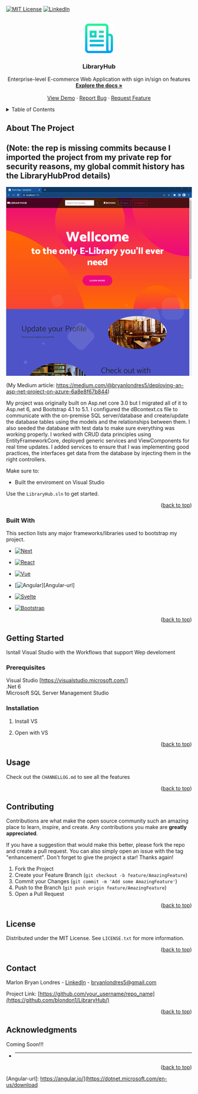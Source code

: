 <!-- Improved compatibility of back to top link: See: https://github.com/othneildrew/Best-README-Template/pull/73 -->
<a name="readme-top"></a>
<!--
*** Thanks for checking out the Best-README-Template. If you have a suggestion
*** that would make this better, please fork the repo and create a pull request
*** or simply open an issue with the tag "enhancement".
*** Don't forget to give the project a star!
*** Thanks again! Now go create something AMAZING! :D
-->



<!-- PROJECT SHIELDS -->
<!--
*** I'm using markdown "reference style" links for readability.
*** Reference links are enclosed in brackets [ ] instead of parentheses ( ).
*** See the bottom of this document for the declaration of the reference variables
*** for contributors-url, forks-url, etc. This is an optional, concise syntax you may use.
*** https://www.markdownguide.org/basic-syntax/#reference-style-links
-->

[![MIT License][license-shield]][license-url]
[![LinkedIn][linkedin-shield]][linkedin-url]



<!-- PROJECT LOGO -->
<br />
<div align="center">
  <a href="https://github.com/othneildrew/Best-README-Template">
    <img src="images/logo.png" alt="Logo" width="80" height="80">
  </a>

  <h3 align="center">LibraryHub</h3>

  <p align="center">
    Enterprise-level E-commerce Web Application with sign in/sign on features
    <br />
    <a href="https://github.com/blondon1/LibraryHub/edit/master"><strong>Explore the docs »</strong></a>
    <br />
    <br />
    <a href="https://libraryhub20230913093733.azurewebsites.net/">View Demo</a>
    ·
    <a href="https://github.com/blondon1/LibraryHub/issues">Report Bug</a>
    ·
    <a href="https://github.com/blondon1/LibraryHub/issues">Request Feature</a>
  </p>
</div>



<!-- TABLE OF CONTENTS -->
<details>
  <summary>Table of Contents</summary>
  <ol>
    <li>
      <a href="#about-the-project">About The Project</a>
      <ul>
        <li><a href="#built-with">Built With</a></li>
      </ul>
    </li>
    <li>
      <a href="#getting-started">Getting Started</a>
      <ul>
        <li><a href="#prerequisites">Prerequisites</a></li>
        <li><a href="#installation">Installation</a></li>
      </ul>
    </li>
    <li><a href="#usage">Usage</a></li>
    <li><a href="#roadmap">Roadmap</a></li>
    <li><a href="#contributing">Contributing</a></li>
    <li><a href="#license">License</a></li>
    <li><a href="#contact">Contact</a></li>
    <li><a href="#acknowledgments">Acknowledgments</a></li>
  </ol>
</details>



<!-- ABOUT THE PROJECT -->
## About The Project 
## (Note: the rep is missing commits because I imported the project from my private rep for security reasons, my global commit history has the LibraryHubProd details)
[![Product Name Screen Shot][product-screenshot]](https://example.com)

(My Medium article: https://medium.com/@bryanlondres5/deploying-an-asp-net-project-on-azure-6a8e8f67b844)

My project was originally built on Asp.net core 3.0 but I migrated all of it to Asp.net 6, and Bootstrap 4.1 to 5.1. I configured the dBcontext.cs file to communicate with the on-premise SQL server/database and create/update the database tables using the models and the relationships between them. I also seeded the database with test data to make sure everything was working properly. I worked with CRUD data principles using EntityFrameworkCore, deployed generic services and ViewComponents for real time updates. I added services to ensure that I was implementing good practices, the interfaces get data from the database by injecting them in the right controllers.

Make sure to:
* Built the enviroment on Visual Studio


Use the `LibraryHub.sln` to get started.

<p align="right">(<a href="#readme-top">back to top</a>)</p>



### Built With

This section lists any major frameworks/libraries used to bootstrap my project. 

* [![Next][Next.js]][Next-url]
* [![React][React.js]][React-url]
* [![Vue][Vue.js]][Vue-url]
* [![Angular][Angular.io]][Angular-url]
* [![Svelte][Svelte.dev]][Svelte-url]

* [![Bootstrap][Bootstrap.com]][Bootstrap-url]


<p align="right">(<a href="#readme-top">back to top</a>)</p>



<!-- GETTING STARTED -->
## Getting Started

Isntall Visual Studio with the Workflows that support Wep develoment

### Prerequisites

Visual Studio [https://visualstudio.microsoft.com/]  
.Net 6  
Microsoft SQL Server Management Studio  

### Installation


1. Install VS

2. Open with VS


<p align="right">(<a href="#readme-top">back to top</a>)</p>



<!-- USAGE EXAMPLES -->
## Usage

Check out the `CHANNELLOG.md` to see all the features


<p align="right">(<a href="#readme-top">back to top</a>)</p>


<!-- CONTRIBUTING -->
## Contributing

Contributions are what make the open source community such an amazing place to learn, inspire, and create. Any contributions you make are **greatly appreciated**.

If you have a suggestion that would make this better, please fork the repo and create a pull request. You can also simply open an issue with the tag "enhancement".
Don't forget to give the project a star! Thanks again!

1. Fork the Project
2. Create your Feature Branch (`git checkout -b feature/AmazingFeature`)
3. Commit your Changes (`git commit -m 'Add some AmazingFeature'`)
4. Push to the Branch (`git push origin feature/AmazingFeature`)
5. Open a Pull Request

<p align="right">(<a href="#readme-top">back to top</a>)</p>



<!-- LICENSE -->
## License

Distributed under the MIT License. See `LICENSE.txt` for more information.

<p align="right">(<a href="#readme-top">back to top</a>)</p>



<!-- CONTACT -->
## Contact

Marlon Bryan Londres - [LinkedIn](https://www.linkedin.com/in/marlon-londres-722124234/) - bryanlondres5@gmail.com

Project Link: [https://github.com/your_username/repo_name](https://github.com/blondon1/LibraryHub/)

<p align="right">(<a href="#readme-top">back to top</a>)</p>



<!-- ACKNOWLEDGMENTS -->
## Acknowledgments

Coming Soon!!!

* -------


<p align="right">(<a href="#readme-top">back to top</a>)</p>



<!-- MARKDOWN LINKS & IMAGES -->
<!-- https://www.markdownguide.org/basic-syntax/#reference-style-links -->
[contributors-shield]: https://img.shields.io/github/contributors/othneildrew/Best-README-Template.svg?style=for-the-badge
[contributors-url]: https://github.com/othneildrew/Best-README-Template/graphs/contributors
[forks-shield]: https://img.shields.io/github/forks/othneildrew/Best-README-Template.svg?style=for-the-badge
[forks-url]: https://github.com/othneildrew/Best-README-Template/network/members
[stars-shield]: https://img.shields.io/github/stars/othneildrew/Best-README-Template.svg?style=for-the-badge
[stars-url]: https://github.com/othneildrew/Best-README-Template/stargazers
[issues-shield]: https://img.shields.io/github/issues/othneildrew/Best-README-Template.svg?style=for-the-badge
[issues-url]: https://github.com/blondon1/LibraryHub/issues
[license-shield]: https://img.shields.io/github/license/othneildrew/Best-README-Template.svg?style=for-the-badge
[license-url]: https://github.com/othneildrew/Best-README-Template/blob/master/LICENSE.txt
[linkedin-shield]: https://img.shields.io/badge/-LinkedIn-black.svg?style=for-the-badge&logo=linkedin&colorB=555
[linkedin-url]: https://www.linkedin.com/in/marlon-londres-722124234/
[product-screenshot]: images/screenshot.png
<!-- Razor -->
[Next.js]: https://logodix.com/logo/943203.jpg
[Next-url]: https://www.google.com/
<!-- SQL -->
[React.js]: https://pbs.twimg.com/profile_images/1269972369940103169/BEBFAgFx_400x400.jpg
[React-url]: https://www.google.com/
<!-- cs -->
[Vue.js]: https://play-lh.googleusercontent.com/uGqP7F-E_eaEwTb3hMz63MWf0YKRSK6n9INBwibBSOrGDg6B3sd-ACuqNrR312ohdQ
[Vue-url]: https://www.google.com/
<!-- .Net -->
[Angular.io]: https://encrypted-tbn0.gstatic.com/images?q=tbn:ANd9GcRCu-M-ZrBfrGrH2xuQqlNCf0BsM7VY93DtU7O6jebpPFTmNxpsCm5azF7oeZJ2SeWUT2g&usqp=CAU
[Angular-url]: https://angular.io/](https://dotnet.microsoft.com/en-us/download
<!-- MVC -->
[Svelte.dev]: https://miro.medium.com/max/375/1*GQ3Y3hoBqEylWpW4ZX9lHw.png
[Svelte-url]: https://www.google.com/

<!-- entity -->
[Bootstrap.com]: https://5.imimg.com/data5/MT/WF/GLADMIN-19217484/entity-framework-development-500x500.jpg
[Bootstrap-url]: https://getbootstrap.com
<!-- LICENSE -->

